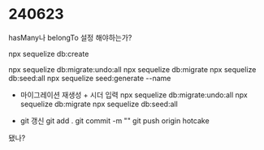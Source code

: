# 240623
hasMany나 belongTo 설정 해야하는가?

npx sequelize db:create

npx sequelize db:migrate:undo:all
npx sequelize db:migrate
npx sequelize db:seed:all
npx sequelize seed:generate --name 


- 마이그레이션 재생성 + 시더 입력
npx sequelize db:migrate:undo:all
npx sequelize db:migrate
npx sequelize db:seed:all

- git 갱신
git add .
git commit -m ""
git push origin hotcake

됐나?